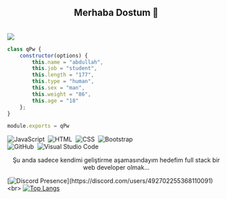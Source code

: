 <h2 align="center">Merhaba Dostum 👋</h2>
<br>
<img src="https://komarev.com/ghpvc/?username=qPwcikk&color=blue"/>






```js
class qPw {
    constructor(options) {
        this.name = "abdullah",
        this.job = "student",
        this.length = "177",
        this.type = "human",
        this.sex = "man",
        this.weight = "86",
        this.age = "18"
    };
}

module.exports = qPw
```


![JavaScript](https://img.shields.io/badge/-JavaScript-05122A?style=flat&logo=javascript)&nbsp;
![HTML](https://img.shields.io/badge/-HTML-05122A?style=flat&logo=HTML5)&nbsp;
![CSS](https://img.shields.io/badge/-CSS-05122A?style=flat&logo=CSS3&logoColor=1572B6)&nbsp;
![Bootstrap](https://img.shields.io/badge/-Bootstrap-05122A?style=flat&logo=bootstrap&logoColor=563D7C)\
![GitHub](https://img.shields.io/badge/-GitHub-05122A?style=flat&logo=github)&nbsp;
![Visual Studio Code](https://img.shields.io/badge/-Visual%20Studio%20Code-05122A?style=flat&logo=visual-studio-code&logoColor=007ACC)&nbsp;
</br>
<p align="center">Şu anda sadece kendimi geliştirme aşamasındayım hedefim full stack bir web developer olmak...</p>







[![Discord Presence](https://lanyard-profile-readme.vercel.app/api/492702255368110091?theme=light&bg=809ecf&animated=false&hideDiscrim=true&borderRadius=30px&idleMessage=Probably%20doing%20something%20else...)](https://discord.com/users/492702255368110091)
 <br>
[![Top Langs](https://github-readme-stats.vercel.app/api/top-langs/?qPwcikk=anuraghazra)](https://github.com/anuraghazra/github-readme-stats)

